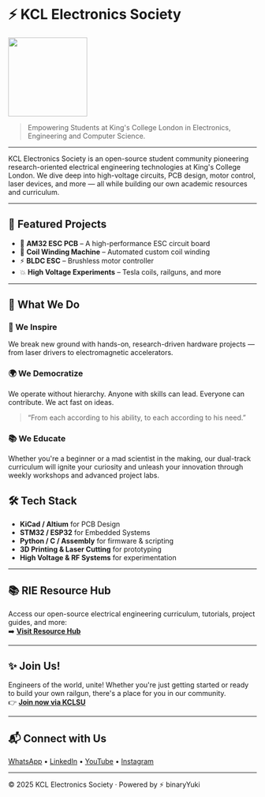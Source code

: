 # ⚡ KCL Electronics Society

<img height="160" src="https://static.wixstatic.com/media/ea4b10_a26406eab8e94affb84d0d9c50065cce~mv2.png">

> Empowering Students at King's College London in Electronics, Engineering and Computer Science.

---

KCL Electronics Society is an open-source student community pioneering research-oriented electrical engineering technologies at King's College London. We dive deep into high-voltage circuits, PCB design, motor control, laser devices, and more — all while building our own academic resources and curriculum.

---

## 🔧 Featured Projects

- 🔋 **AM32 ESC PCB** – A high-performance ESC circuit board
- 🔄 **Coil Winding Machine** – Automated custom coil winding
- ⚡ **BLDC ESC** – Brushless motor controller
- 💥 **High Voltage Experiments** – Tesla coils, railguns, and more

---

## 🚀 What We Do

### 🧪 We Inspire  
We break new ground with hands-on, research-driven hardware projects — from laser drivers to electromagnetic accelerators.

### 🌍 We Democratize  
We operate without hierarchy. Anyone with skills can lead. Everyone can contribute. We act fast on ideas.  
> “From each according to his ability, to each according to his need.”

### 📚 We Educate  
Whether you're a beginner or a mad scientist in the making, our dual-track curriculum will ignite your curiosity and unleash your innovation through weekly workshops and advanced project labs.

## 🛠 Tech Stack

- **KiCad / Altium** for PCB Design  
- **STM32 / ESP32** for Embedded Systems  
- **Python / C / Assembly** for firmware & scripting  
- **3D Printing & Laser Cutting** for prototyping  
- **High Voltage & RF Systems** for experimentation

---

## 📚 RIE Resource Hub

Access our open-source electrical engineering curriculum, tutorials, project guides, and more:  
➡️ **[Visit Resource Hub](https://kclelectronics.co.uk/projects)**

---

## ✨ Join Us!

Engineers of the world, unite! Whether you're just getting started or ready to build your own railgun, there's a place for you in our community.  
👉 **[Join now via KCLSU](https://www.kclsu.org/groups/activities/join/rie/)**

---

## 📬 Connect with Us

[WhatsApp](https://forms.office.com/Pages/ResponsePage.aspx?id=FM9wg_MWFky4PHJAcWVDVkEs-pRUIlRKl3ZsypH8Ho9UMTBEVFRXR09QNUlCSEwwMUszTUpSNUlDMC4u) • [LinkedIn](https://www.linkedin.com/company/kcl-research-in-electronics/) • [YouTube](https://www.youtube.com/@KCL_RIE) • [Instagram](https://www.instagram.com/kcl.electricalresearch/)

---

© 2025 KCL Electronics Society · Powered by ⚡ binaryYuki

